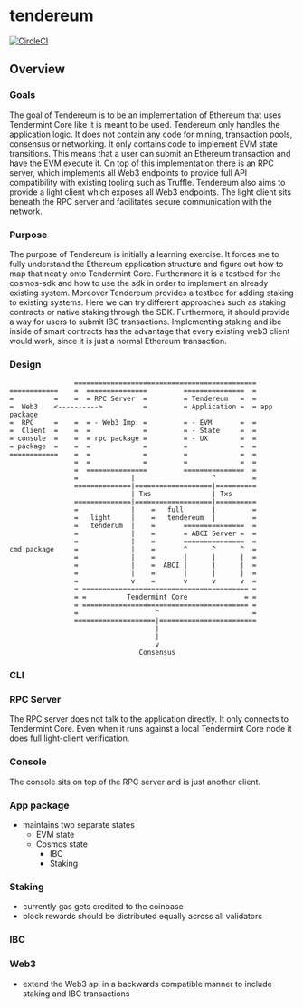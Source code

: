 # tendereum

[![CircleCI](https://circleci.com/gh/cosmos/tendereum/tree/master.svg?style=svg)](https://circleci.com/gh/adrianbrink/tendereum/tree/master)

## Overview

### Goals
The goal of Tendereum is to be an implementation of Ethereum that uses Tendermint Core like it is
meant to be used. Tendereum only handles the application logic. It does not contain any code for
mining, transaction pools, consensus or networking. It only contains code to implement EVM state
transitions. This means that a user can submit an Ethereum transaction and have the EVM execute it.
On top of this implementation there is an RPC server, which implements all Web3 endpoints to
provide full API compatibility with existing tooling such as Truffle. Tendereum also aims to
provide a light client which exposes all Web3 endpoints. The light client sits beneath the RPC
server and facilitates secure communication with the network.


### Purpose
The purpose of Tendereum is initially a learning exercise. It forces me to fully understand the
Ethereum application structure and figure out how to map that neatly onto Tendermint Core.
Furthermore it is a testbed for the cosmos-sdk and how to use the sdk in order to implement an
already existing system. Moreover Tendereum provides a testbed for adding staking to existing
systems. Here we can try different approaches such as staking contracts or native staking through
the SDK. Furthermore, it should provide a way for users to submit IBC transactions. Implementing
staking and ibc inside of smart contracts has the advantage that every existing web3 client would
work, since it is just a normal Ethereum transaction. 

### Design

```
                =============================================
============    =  ===============         ===============  =       
=          =    =  = RPC Server  =         = Tendereum   =  =
=  Web3    <---------->          =         = Application =  = app package
=  RPC     =    =  = - Web3 Imp. =         = - EVM       =  =
=  Client  =    =  =             =         = - State     =  =
= console  =    =  = rpc package =         = - UX        =  =
= package  =    =  =             =         =             =  =
============    =  =             =         =             =  =
                =  =             =         =             =  =
                =  ===============         ===============  =
                =             |                   ^         =
                ==============|===================|==========
                              | Txs               | Txs
                ==============|===================|==========
                =             |    =   full       |         =
                =   light     |    =   tendereum  |         =
                =   tenderum  |    =       ===============  =                                             
                =             |    =       = ABCI Server =  = 
                =             |    =       ===============  =
cmd package     =             |    =       ^      ^      ^  =
                =             |    =       |      |      |  =
                =             |    =  ABCI |      |      |  =
                =             |    =       |      |      |  =
                =             v    =       v      v      v  =
                = ========================================= =  
                = =          Tendermint Core              = =
                = ========================================= =  
                =                   ^                       =
                ====================|========================  
                                    |
                                    |
                                    v
                                Consensus
```

### CLI

### RPC Server
The RPC server does not talk to the application directly. It only connects to Tendermint Core.
Even when it runs against a local Tendermint Core node it does full light-client verification.

### Console
The console sits on top of the RPC server and is just another client.

### App package
* maintains two separate states
  * EVM state
  * Cosmos state
    * IBC
    * Staking

### Staking
* currently gas gets credited to the coinbase
* block rewards should be distributed equally across all validators

### IBC

### Web3
* extend the Web3 api in a backwards compatible manner to include staking and IBC
transactions


